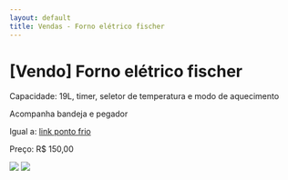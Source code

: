 ```yaml
---
layout: default
title: Vendas - Forno elétrico fischer
---
```

<div class="page-content wc-container">
  <h1>[Vendo] Forno elétrico fischer</h1>  
   <p>Capacidade: 19L, timer, seletor de temperatura e modo de aquecimento</p>
   <p>Acompanha bandeja e pegador</p>
  <p>Igual a: <a href="http://www.pontofrio.com.br/Eletroportateis/FornoEletrico/Forno-Eletrico-Fischer-Le-Cheff-de-Bancada-19-Litros-Cinza-1956826.html"> link ponto frio</a></p>
   <p>Preço: R$ 150,00</p>
    <img src="{{ site.baseurl }}/assets/images/vendas/forno1.jpg" class="img-resposive">
    <img src="{{ site.baseurl }}/assets/images/vendas/forno2.jpg" class="img-resposive">
</div>
